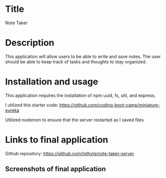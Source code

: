 # Title
Note Taker

# Description
This application will allow users to be able to write and save notes. The user should be able to keep track of tasks and thoughts to stay organized. 

# Installation and usage
This application requires the installation of npm uuid, fs, util, and express. 

I utilized this starter code: https://github.com/coding-boot-camp/miniature-eureka

Utilized nodemon to ensure that the server restarted as I saved files

# Links to final application
Github repository: 
https://github.com/lothylg/note-taker-server

## Screenshots of final application




